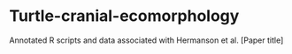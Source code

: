 # Turtle-cranial-ecomorphology
Annotated R scripts and data associated with Hermanson et al. [Paper title]
